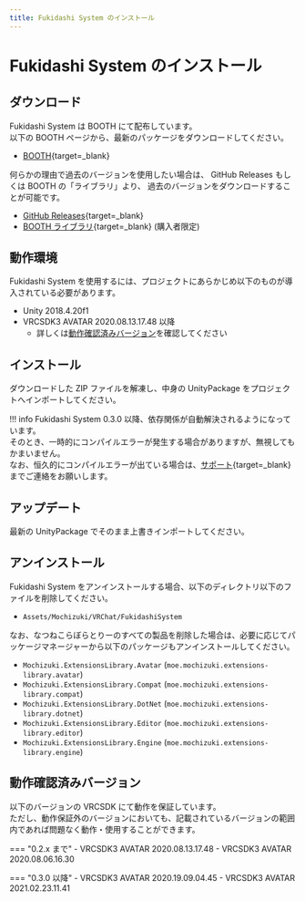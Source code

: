 ```yaml
---
title: Fukidashi System のインストール
---
```


# Fukidashi System のインストール

## ダウンロード

Fukidashi System は BOOTH にて配布しています。  
以下の BOOTH ページから、最新のパッケージをダウンロードしてください。

-   [BOOTH](https://natsuneko.booth.pm/items/2149045){target=\_blank}

何らかの理由で過去のバージョンを使用したい場合は、 GitHub Releases もしくは BOOTH の「ライブラリ」より、
過去のバージョンをダウンロードすることが可能です。

-   [GitHub Releases](https://github.com/mika-f/VRChat-FukidashiSystem/releases){target=\_blank}
-   [BOOTH ライブラリ](https://accounts.booth.pm/library){target=\_blank} (購入者限定)

## 動作環境

Fukidashi System を使用するには、プロジェクトにあらかじめ以下のものが導入されている必要があります。

-   Unity 2018.4.20f1
-   VRCSDK3 AVATAR 2020.08.13.17.48 以降
    -   詳しくは[動作確認済みバージョン](#動作確認済みバージョン)を確認してください

## インストール

ダウンロードした ZIP ファイルを解凍し、中身の UnityPackage をプロジェクトへインポートしてください。

<!-- prettier-ignore-start -->
!!! info
    Fukidashi System 0.3.0 以降、依存関係が自動解決されるようになっています。  
    そのとき、一時的にコンパイルエラーが発生する場合がありますが、無視してもかまいません。  
    なお、恒久的にコンパイルエラーが出ている場合は、[サポート](https://r.mochizuki.moe/BoothSupport){target=_blank}までご連絡をお願いします。
<!-- prettier-ignore-end -->

## アップデート

最新の UnityPackage でそのまま上書きインポートしてください。

## アンインストール

Fukidashi System をアンインストールする場合、以下のディレクトリ以下のファイルを削除してください。

-   `Assets/Mochizuki/VRChat/FukidashiSystem`

なお、なつねこらぼらとりーのすべての製品を削除した場合は、必要に応じてパッケージマネージャーから以下のパッケージもアンインストールしてください。

-   `Mochizuki.ExtensionsLibrary.Avatar` (`moe.mochizuki.extensions-library.avatar`)
-   `Mochizuki.ExtensionsLibrary.Compat` (`moe.mochizuki.extensions-library.compat`)
-   `Mochizuki.ExtensionsLibrary.DotNet` (`moe.mochizuki.extensions-library.dotnet`)
-   `Mochizuki.ExtensionsLibrary.Editor` (`moe.mochizuki.extensions-library.editor`)
-   `Mochizuki.ExtensionsLibrary.Engine` (`moe.mochizuki.extensions-library.engine`)

## 動作確認済みバージョン

以下のバージョンの VRCSDK にて動作を保証しています。  
ただし、動作保証外のバージョンにおいても、記載されているバージョンの範囲内であれば問題なく動作・使用することができます。

<!-- prettier-ignore-start -->
=== "0.2.x まで"
    - VRCSDK3 AVATAR 2020.08.13.17.48
    - VRCSDK3 AVATAR 2020.08.06.16.30

=== "0.3.0 以降"
    - VRCSDK3 AVATAR 2020.19.09.04.45
    - VRCSDK3 AVATAR 2021.02.23.11.41
<!-- prettier-ignore-end -->
